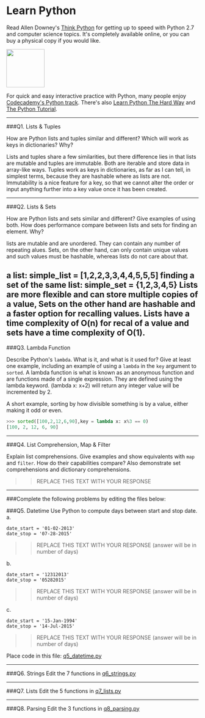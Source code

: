 # Learn Python

Read Allen Downey's [Think Python](http://www.greenteapress.com/thinkpython/) for getting up to speed with Python 2.7 and computer science topics. It's completely available online, or you can buy a physical copy if you would like.

<a href="http://www.greenteapress.com/thinkpython/"><img src="img/think_python.png" style="width: 100px;" target="_blank"></a>

For quick and easy interactive practice with Python, many people enjoy [Codecademy's Python track](http://www.codecademy.com/en/tracks/python). There's also [Learn Python The Hard Way](http://learnpythonthehardway.org/book/) and [The Python Tutorial](https://docs.python.org/2/tutorial/).

---

###Q1. Lists &amp; Tuples

How are Python lists and tuples similar and different? Which will work as keys in dictionaries? Why?

Lists and tuples share a few similarities, but there difference lies in that lists are mutable and tuples are immutable. Both are iterable and store data in array-like ways. Tuples work as keys in dictionaries, as far as I can tell, in simplest terms, because they are hashable where as lists are not. Immutability is a nice feature for a key, so that we cannot alter the order or input anything further into a key value once it has been created.

---

###Q2. Lists &amp; Sets

How are Python lists and sets similar and different? Give examples of using both. How does performance compare between lists and sets for finding an element. Why?

lists are mutable and are unordered. They can contain any number of repeating alues. Sets, on the other hand, can only contain unique values and such values must be hashable, whereas lists do not care about that. 

a list:
simple_list = [1,2,2,3,3,4,4,5,5,5]
finding a set of the same list:
simple_set = {1,2,3,4,5}
Lists are more flexible and can store multiple copies of a value, Sets on the other hand are hashable and a faster option for recalling values. Lists have a time complexity of O(n) for recal of a value and sets have a time complexity of O(1).
---

###Q3. Lambda Function

Describe Python's `lambda`. What is it, and what is it used for? Give at least one example, including an example of using a `lambda` in the `key` argument to `sorted`.
A lambda function is what is known as an anonymous function and are functions made of a single expression. They are defined using the lambda keyword. (lambda x: x+2) will return any integer value will be incremented by 2. 

A short example, sorting by how divisible something is by a value, either making it odd or even.
```python
>>> sorted([100,2,12,6,90],key = lambda x: x%3 == 0)
[100, 2, 12, 6, 90]
```
---

###Q4. List Comprehension, Map &amp; Filter

Explain list comprehensions. Give examples and show equivalents with `map` and `filter`. How do their capabilities compare? Also demonstrate set comprehensions and dictionary comprehensions.

>> REPLACE THIS TEXT WITH YOUR RESPONSE

---

###Complete the following problems by editing the files below:

###Q5. Datetime
Use Python to compute days between start and stop date.   
a.  

```
date_start = '01-02-2013'    
date_stop = '07-28-2015'
```

>> REPLACE THIS TEXT WITH YOUR RESPONSE (answer will be in number of days)

b.  
```
date_start = '12312013'  
date_stop = '05282015'  
```

>> REPLACE THIS TEXT WITH YOUR RESPONSE (answer will be in number of days)

c.  
```
date_start = '15-Jan-1994'      
date_stop = '14-Jul-2015'  
```

>> REPLACE THIS TEXT WITH YOUR RESPONSE  (answer will be in number of days)

Place code in this file: [q5_datetime.py](python/q5_datetime.py)

---

###Q6. Strings
Edit the 7 functions in [q6_strings.py](python/q6_strings.py)

---

###Q7. Lists
Edit the 5 functions in [q7_lists.py](python/q7_lists.py)

---

###Q8. Parsing
Edit the 3 functions in [q8_parsing.py](python/q8_parsing.py)





